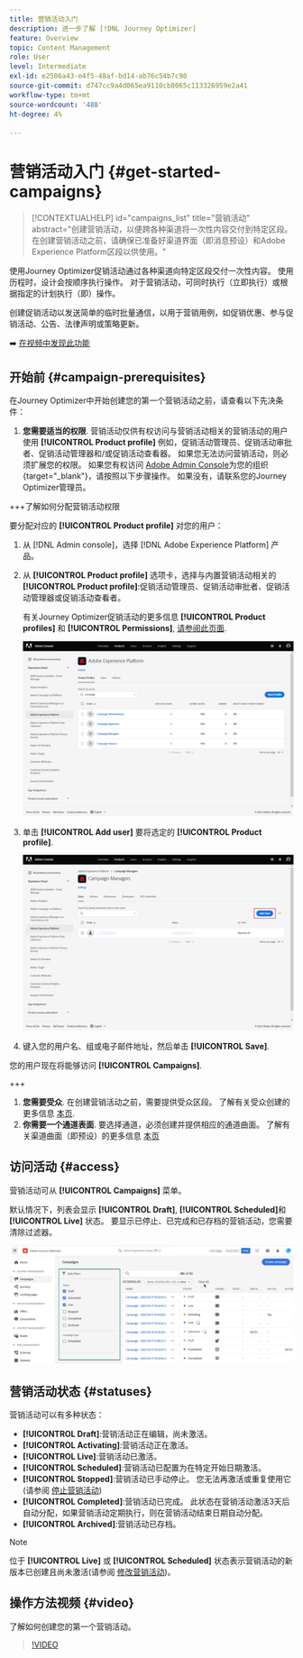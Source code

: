 ```yaml
---
title: 营销活动入门
description: 进一步了解 [!DNL Journey Optimizer]
feature: Overview
topic: Content Management
role: User
level: Intermediate
exl-id: e2506a43-e4f5-48af-bd14-ab76c54b7c90
source-git-commit: d747cc9a4d065ea9110cb8065c113326959e2a41
workflow-type: tm+mt
source-wordcount: '488'
ht-degree: 4%

---
```


# 营销活动入门 {#get-started-campaigns}

>[!CONTEXTUALHELP]
>id="campaigns_list"
>title="营销活动"
>abstract="创建营销活动，以便跨各种渠道将一次性内容交付到特定区段。 在创建营销活动之前，请确保已准备好渠道界面（即消息预设）和Adobe Experience Platform区段以供使用。"

使用Journey Optimizer促销活动通过各种渠道向特定区段交付一次性内容。 使用历程时，设计会按顺序执行操作。 对于营销活动，可同时执行（立即执行）或根据指定的计划执行（即）操作。

创建促销活动以发送简单的临时批量通信，以用于营销用例，如促销优惠、参与促销活动、公告、法律声明或策略更新。

➡️ [在视频中发现此功能](#video)

<!--You can create two types of campaigns:

* **Scheduled campaigns** allow for simple ad-hoc batch communications for marketing use cases like promotional offers, engagement campaigns, announcements, legal notices, or policy updates.
* **API Triggered Campaigns** allow for simple transactional/operational messages with REST APIs (password reset, card abandonment, etc.), where the need may involve personalization using profile attributes and contextual data from payload.-->

## 开始前 {#campaign-prerequisites}

在Journey Optimizer中开始创建您的第一个营销活动之前，请查看以下先决条件：

1. **您需要适当的权限**. 营销活动仅供有权访问与营销活动相关的营销活动的用户使用 **[!UICONTROL Product profile]** 例如，促销活动管理员、促销活动审批者、促销活动管理器和/或促销活动查看器。 如果您无法访问营销活动，则必须扩展您的权限。 如果您有权访问 [Adobe Admin Console](https://adminconsole.adobe.com/)为您的组织{target=&quot;_blank&quot;}，请按照以下步骤操作。 如果没有，请联系您的Journey Optimizer管理员。

+++了解如何分配营销活动权限

要分配对应的 **[!UICONTROL Product profile]** 对您的用户：

1. 从 [!DNL Admin console]，选择 [!DNL Adobe Experience Platform] 产品。

1. 从 **[!UICONTROL Product profile]** 选项卡，选择与内置营销活动相关的 **[!UICONTROL Product profile]**:促销活动管理员、促销活动审批者、促销活动管理器或促销活动查看者。

   有关Journey Optimizer促销活动的更多信息 **[!UICONTROL Product profiles]** 和 **[!UICONTROL Permissions]**, [请参阅此页面](../administration/ootb-product-profiles.md).

   ![](assets/do-not-localize/admin_1.png)

1. 单击 **[!UICONTROL Add user]** 要将选定的 **[!UICONTROL Product profile]**.

   ![](assets/do-not-localize/admin_2.png)

1. 键入您的用户名、组或电子邮件地址，然后单击 **[!UICONTROL Save]**.

您的用户现在将能够访问 **[!UICONTROL Campaigns]**.

+++

1. **您需要受众**. 在创建营销活动之前，需要提供受众区段。 了解有关受众创建的更多信息 [本页](../segment/about-segments.md).
1. **你需要一个通道表面**. 要选择通道，必须创建并提供相应的通道曲面。 了解有关渠道曲面（即预设）的更多信息 [本页](../configuration/channel-surfaces.md)

## 访问活动 {#access}

营销活动可从 **[!UICONTROL Campaigns]** 菜单。

默认情况下，列表会显示 **[!UICONTROL Draft]**, **[!UICONTROL Scheduled]**&#x200B;和 **[!UICONTROL Live]** 状态。 要显示已停止、已完成和已存档的营销活动，您需要清除过滤器。

![](assets/create-campaign-list.png)

## 营销活动状态 {#statuses}

营销活动可以有多种状态：

* **[!UICONTROL Draft]**:营销活动正在编辑，尚未激活。
* **[!UICONTROL Activating]**:营销活动正在激活。
* **[!UICONTROL Live]**:营销活动已激活。
* **[!UICONTROL Scheduled]**:营销活动已配置为在特定开始日期激活。
* **[!UICONTROL Stopped]**:营销活动已手动停止。 您无法再激活或重复使用它(请参阅 [停止营销活动](modify-stop-campaign.md#stop))
* **[!UICONTROL Completed]**:营销活动已完成。 此状态在营销活动激活3天后自动分配，如果营销活动定期执行，则在营销活动结束日期自动分配。
* **[!UICONTROL Archived]**:营销活动已存档。

>[!NOTE]
>
>位于 **[!UICONTROL Live]** 或 **[!UICONTROL Scheduled]** 状态表示营销活动的新版本已创建且尚未激活(请参阅 [修改营销活动](modify-stop-campaign.md#modify))。

## 操作方法视频 {#video}

了解如何创建您的第一个营销活动。

>[!VIDEO](https://video.tv.adobe.com/v/346680?quality=12)
